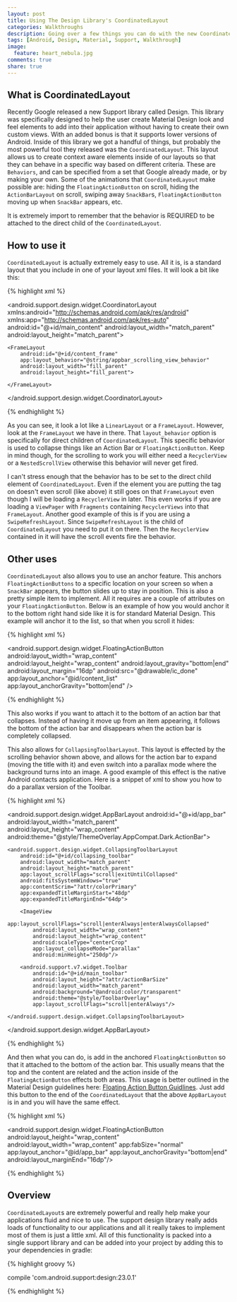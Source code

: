 ```yaml
---
layout: post
title: Using The Design Library's CoordinatedLayout
categories: Walkthroughs
description: Going over a few things you can do with the new CoordinatedLayout that came out with the new Design Library.
tags: [Android, Design, Material, Support, Walkthrough]
image:
  feature: heart_nebula.jpg
comments: true
share: true
---
```


## What is CoordinatedLayout
Recently Google released a new Support library called Design. This library was specifically designed to help the user create Material Design look and feel elements to add into their application without having to create their own custom views. With an added bonus is that it supports lower versions of Android. Inside of this library we got a handful of things, but probably the most powerful tool they released was the `CoordinatedLayout`. This layout allows us to create context aware elements inside of our layouts so that they can behave in a specific way based on different criteria. These are `Behaviors`, and can be specified from a set that Google already made, or by making your own. Some of the animations that `CoordinatedLayout` make possible are: hiding the `FloatingActionButton` on scroll, hiding the `ActionBarLayout` on scroll, swiping away `SnackBar`s,  `FloatingActionButton` moving up when `SnackBar` appears, etc.

It is extremely import to remember that the behavior is REQUIRED to be attached to the direct child of the `CoordinatedLayout`.

## How to use it
`CoordinatedLayout` is actually extremely easy to use. All it is, is a standard layout that you include in one of your layout xml files. It will look a bit like this:

{% highlight xml %}

<android.support.design.widget.CoordinatorLayout
    xmlns:android="http://schemas.android.com/apk/res/android"
    xmlns:app="http://schemas.android.com/apk/res-auto"
    android:id="@+id/main_content"
    android:layout_width="match_parent"
    android:layout_height="match_parent">
    
    <FrameLayout
        android:id="@+id/content_frame"
        app:layout_behavior="@string/appbar_scrolling_view_behavior"
        android:layout_width="fill_parent"
        android:layout_height="fill_parent">

    </FrameLayout>
    
</android.support.design.widget.CoordinatorLayout>

{% endhighlight %}

As you can see, it look a lot like a `LinearLayout` or a `FrameLayout`. However, look at the `FrameLayout` we have in there. That `layout_behavior` option is specifically for direct children of `CoordinatedLayout`. This specific behavior is used to collapse things like an Action Bar or `FloatingActionButton`. Keep in mind though, for the scrolling to work you will either need a `RecyclerView` or a `NestedScrollView` otherwise this behavior will never get fired. 

I can't stress enough that the behavior has to be set to the direct child element of `CoordinatedLayout`. Even if the element you are putting the tag on doesn't even scroll (like above) it still goes on that `FrameLayout` even though I will be loading a `RecyclerView` in later. This even works if you are loading a `ViewPager` with `Fragments` containing `RecyclerViews` into that `FrameLayout`. Another good example of this is if you are using a `SwipeRefreshLayout`. Since `SwipeRefreshLayout` is the child of `CoordinatedLayout` you need to put it on there. Then the `RecyclerView` contained in it will have the scroll events fire the behavior.

## Other uses
`CoordinatedLayout` also allows you to use an anchor feature. This anchors `FloatingActionButtons` to a specific location on your screen so when a `SnackBar` appears, the button slides up to stay in position. This is also a pretty simple item to implement. All it requires are a couple of attributes on your `FloatingActionButton`. Below is an example of how you would anchor it to the bottom right hand side like it is for standard Material Design. This example will anchor it to the list, so that when you scroll it hides:

{% highlight xml %}

<android.support.design.widget.FloatingActionButton
    android:layout_width="wrap_content"
    android:layout_height="wrap_content"
    android:layout_gravity="bottom|end"
    android:layout_margin="16dp"
    android:src="@drawable/ic_done"
    app:layout_anchor="@id/content_list"
    app:layout_anchorGravity="bottom|end" />

{% endhighlight %}

This also works if you want to attach it to the bottom of an action bar that collapses. Instead of having it move up from an item appearing, it follows the bottom of the action bar and disappears when the action bar is completely collapsed.

This also allows for `CollapsingToolbarLayout`. This layout is effected by the scrolling behavior shown above, and allows for the action bar to expand (moving the title with it) and even switch into a parallax mode where the background turns into an image. A good example of this effect is the native Android contacts application. Here is a snippet of xml to show you how to do a parallax version of the Toolbar.

{% highlight xml %}

<android.support.design.widget.AppBarLayout
    android:id="@+id/app_bar"
    android:layout_width="match_parent"
    android:layout_height="wrap_content"
    android:theme="@style/ThemeOverlay.AppCompat.Dark.ActionBar">

    <android.support.design.widget.CollapsingToolbarLayout
        android:id="@+id/collapsing_toolbar"
        android:layout_width="match_parent"
        android:layout_height="match_parent"
        app:layout_scrollFlags="scroll|exitUntilCollapsed"
        android:fitsSystemWindows="true"
        app:contentScrim="?attr/colorPrimary"
        app:expandedTitleMarginStart="48dp"
        app:expandedTitleMarginEnd="64dp">

        <ImageView
            app:layout_scrollFlags="scroll|enterAlways|enterAlwaysCollapsed"
            android:layout_width="wrap_content"
            android:layout_height="wrap_content"
            android:scaleType="centerCrop"
            app:layout_collapseMode="parallax"
            android:minHeight="250dp"/>

        <android.support.v7.widget.Toolbar
            android:id="@+id/main_toolbar"
            android:layout_height="?attr/actionBarSize"
            android:layout_width="match_parent"
            android:background="@android:color/transparent"
            android:theme="@style/ToolbarOverlay"
            app:layout_scrollFlags="scroll|enterAlways"/>

    </android.support.design.widget.CollapsingToolbarLayout>

</android.support.design.widget.AppBarLayout>

{% endhighlight %}

And then what you can do, is add in the anchored `FloatingActionButton` so that it attached to the bottom of the action bar. This usually means that the top and the content are related and the action inside of the `FloatingActionButton` effects both areas. This usage is better outlined in the Material Design guidelines here: [Floating Action Button Guidlines](https://goo.gl/aohN7k). Just add this button to the end of the `CoordinatedLayout` that the above `AppBarLayout` is in and you will have the same effect.

{% highlight xml %}

<android.support.design.widget.FloatingActionButton
    android:layout_height="wrap_content"
    android:layout_width="wrap_content"
    app:fabSize="normal"
    app:layout_anchor="@id/app_bar"
    app:layout_anchorGravity="bottom|end"
    android:layout_marginEnd="16dp"/>

{% endhighlight %}

## Overview
`CoordinatedLayout`s are extremely powerful and really help make your applications fluid and nice to use. The support design library really adds loads of functionality to our applications and all it really takes to implement most of them is just a little xml. All of this functionality is packed into a single support library and can be added into your project by adding this to your dependencies in gradle:

{% highlight groovy %}

compile 'com.android.support:design:23.0.1'

{% endhighlight %}